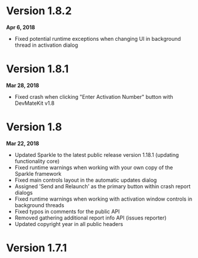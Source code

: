 # Version 1.8.2
**Apr 6, 2018**
* Fixed potential runtime exceptions when changing UI in background thread in activation dialog

# Version 1.8.1
**Mar 28, 2018**
* Fixed crash when clicking "Enter Activation Number" button with DevMateKit v1.8

# Version 1.8
**Mar 22, 2018**
* Updated Sparkle to the latest public release version 1.18.1 (updating functionality core)
* Fixed runtime warnings when working with your own copy of the Sparkle framework
* Fixed main controls layout in the automatic updates dialog
* Assigned 'Send and Relaunch' as the primary button within crash report dialogs
* Fixed runtime warnings when working with activation window controls in background threads
* Fixed typos in comments for the public API
* Removed gathering additional report info API (issues reporter)
* Updated copyright year in all public headers

# Version 1.7.1
**Mar 22, 2016**
* Fixed code signature for XPC service

# Version 1.7
**Mar 16, 2016**
* Introducing a better app activation experience (http://blog.devmate.com/a-simple-a-b-split-test-to-boost-your-app-revenue/)

# Version 1.6.2
**Mar 10, 2016**
* Fixed problem that  was blocking Issues dialog after application crash  in some cases.

# Version 1.6.1
**Mar 3, 2016**
* Corrected auto resizing masks in XIB files of Activation dialog to make it possible to resize window vertically
* Fixed crash while working with Feedback/Issues dialog if could not get current bundle info

# Version 1.6
**Feb 23, 2016**
* Added API for providing info about app installation if needed.
* Added API for easy changing of feedback type via source code for Feedback dialog
* Corrected adjusting UI for cases when developer customizes text of a message in Feedback and/or Issues dialogs
* Corrected Issues dialog work while another modal session is running
* Moved updater’s XPC serviсe inside DevMateKit framework. Another step less to integrate DevMateKit :)
* Fixed getting info about installation process by updater
> **Important!**
> If you used previous DevMateKit versions, you must remove `com.devmate.UpdateInstaller.xpc` component from your project because of moving it inside DevMateKit framework. You need to do it to avoid runtime error caused by duplicating mentioned XPC component inside the main app bundle.

# Version 1.5
**Feb 10, 2016**
* Updated PLCrashReporter (core for issue reporting) to version 1.3
* Updated Sparkle (core for updates delivery) to version 1.13.1
* Updated API to send issue reports silently (without showing reporter dialog to a user)
* Added API that provides developer more control over issue reports which are sent to the server
* Added API for getting value of trial left
* Improved integration with Kevlar lib
* Removed creating of unneeded folders for issue reporter
* Fixed some other small bugs

# Version 1.4
**Nov 3, 2015**
* Added API for faster and easier setup of additional log URLs.
* Updated FastSpring Embedded Store API to the latest public version.
* Added additional API for registering custom step controllers for activation/trial dialog.
* Fixed problem with high CPU load during modal activation/trial dialog run.
* Prevented possible exceptions/crashes during application update.
* Fixed problem with impossibility to update main app bundle via helper application.
* Fixed compilation warnings that appeared in new Xcode version.

# Version 1.3
**Sep 9, 2015**
* Implemented changes into framework to satisfy App Transport Security (ATS) requirements for OS X 10.11 El Capitan
* Updated Sparkle (updates core) to the latest version
* Added API for creating and running feedback dialog controller right from the XIB file
* Added restoring of user’s comments in feedback/issues dialog in case of sending failure
* Corrected trial behaviour in case of license deactivation (invalidation)
* Corrected app activation in case of running it on VM environment
* Fixed other minor bugs
> If you have `SUFeedURL` value in your *Info.plist* file or in user preferences or your `SUUpdater` delegate class implements `-feedURLStringForUpdater:` method, please check it to use URLs with https protocol only for correct work on OS X 10.11 El Capitan.

# Version 1.2
**Jun 17, 2015**
* Corrected constants declaration and added new APIs to use them in Swift projects
* Deprecated some APIs which cannot be used in Swift projects
* Fixed some minor bugs

# Version 1.1.1
**Apr 28, 2015**
* Fixed potential crash while using SUUpdaterQueue for updating
* Fixed vulnerability of dylib hijacking (https://www.virusbtn.com/pdf/magazine/2015/vb201503-dylib-hijacking.pdf)
* Fixed incorrect interpretation of “NotActivated” status to “LicenseExpired” for Kevlar v4.0.1
* Temporary disabled the feature of checking for updates after crash or exception
* Using PNG format (when possible) for image attachments pasted from clipboard into issue reports or feedback messages
* Other minor bugs fixed

# Version 1.1
**Mar 13, 2015**
* Added implementation of FastSpring embedded store
* Resolved conflicts of PLCrashReporter classes in case of using own copy of this framework
* Removed custom compile warning from inline functions

# Version 1.0
**Feb 24, 2015**

DevMateKit is the set of components necessary for collecting application usage data, tracking application health status and communication of end users with the developers.

Features:

 * Sending application launch tracks
 * Sending application activation/trial status
 * Enabling and handling application trial mode: time-limited, action-limited or combination of the two
 * Handling activation process (including FastSpring embedded store)
 * Handling application updates (based on Sparkle engine)
 * Catching application crashes and exceptions
 * Sending crashes and exceptions reports with ability to add user comments, screenshots and other attachments
 * Restarting application after crash
 * Sending user feedback messages with ability to add screenshots or other attachments.
 
